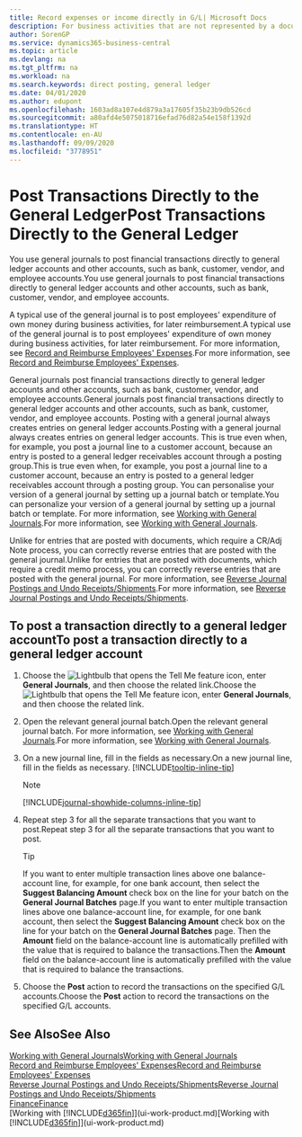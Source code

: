 ```yaml
---
title: Record expenses or income directly in G/L| Microsoft Docs
description: For business activities that are not represented by a document in, such as smaller expenses or cash receipts, you can create the related transactions by posting journal lines in the General Journal page.
author: SorenGP
ms.service: dynamics365-business-central
ms.topic: article
ms.devlang: na
ms.tgt_pltfrm: na
ms.workload: na
ms.search.keywords: direct posting, general ledger
ms.date: 04/01/2020
ms.author: edupont
ms.openlocfilehash: 1603ad8a107e4d879a3a17605f35b23b9db526cd
ms.sourcegitcommit: a80afd4e5075018716efad76d82a54e158f1392d
ms.translationtype: HT
ms.contentlocale: en-AU
ms.lasthandoff: 09/09/2020
ms.locfileid: "3778951"
---
```

# <a name="post-transactions-directly-to-the-general-ledger"></a><span data-ttu-id="a973a-103">Post Transactions Directly to the General Ledger</span><span class="sxs-lookup"><span data-stu-id="a973a-103">Post Transactions Directly to the General Ledger</span></span>

<span data-ttu-id="a973a-104">You use general journals to post financial transactions directly to general ledger accounts and other accounts, such as bank, customer, vendor, and employee accounts.</span><span class="sxs-lookup"><span data-stu-id="a973a-104">You use general journals to post financial transactions directly to general ledger accounts and other accounts, such as bank, customer, vendor, and employee accounts.</span></span>  

<span data-ttu-id="a973a-105">A typical use of the general journal is to post employees' expenditure of own money during business activities, for later reimbursement.</span><span class="sxs-lookup"><span data-stu-id="a973a-105">A typical use of the general journal is to post employees' expenditure of own money during business activities, for later reimbursement.</span></span> <span data-ttu-id="a973a-106">For more information, see [Record and Reimburse Employees' Expenses](finance-how-record-reimburse-employee-expenses.md).</span><span class="sxs-lookup"><span data-stu-id="a973a-106">For more information, see [Record and Reimburse Employees' Expenses](finance-how-record-reimburse-employee-expenses.md).</span></span>

<span data-ttu-id="a973a-107">General journals post financial transactions directly to general ledger accounts and other accounts, such as bank, customer, vendor, and employee accounts.</span><span class="sxs-lookup"><span data-stu-id="a973a-107">General journals post financial transactions directly to general ledger accounts and other accounts, such as bank, customer, vendor, and employee accounts.</span></span> <span data-ttu-id="a973a-108">Posting with a general journal always creates entries on general ledger accounts.</span><span class="sxs-lookup"><span data-stu-id="a973a-108">Posting with a general journal always creates entries on general ledger accounts.</span></span> <span data-ttu-id="a973a-109">This is true even when, for example, you post a journal line to a customer account, because an entry is posted to a general ledger receivables account through a posting group.</span><span class="sxs-lookup"><span data-stu-id="a973a-109">This is true even when, for example, you post a journal line to a customer account, because an entry is posted to a general ledger receivables account through a posting group.</span></span> <span data-ttu-id="a973a-110">You can personalise your version of a general journal by setting up a journal batch or template.</span><span class="sxs-lookup"><span data-stu-id="a973a-110">You can personalize your version of a general journal by setting up a journal batch or template.</span></span> <span data-ttu-id="a973a-111">For more information, see [Working with General Journals](ui-work-general-journals.md).</span><span class="sxs-lookup"><span data-stu-id="a973a-111">For more information, see [Working with General Journals](ui-work-general-journals.md).</span></span>

<span data-ttu-id="a973a-112">Unlike for entries that are posted with documents, which require a CR/Adj Note process, you can correctly reverse entries that are posted with the general journal.</span><span class="sxs-lookup"><span data-stu-id="a973a-112">Unlike for entries that are posted with documents, which require a credit memo process, you can correctly reverse entries that are posted with the general journal.</span></span> <span data-ttu-id="a973a-113">For more information, see [Reverse Journal Postings and Undo Receipts/Shipments](finance-how-reverse-journal-posting.md).</span><span class="sxs-lookup"><span data-stu-id="a973a-113">For more information, see [Reverse Journal Postings and Undo Receipts/Shipments](finance-how-reverse-journal-posting.md).</span></span>

## <a name="to-post-a-transaction-directly-to-a-general-ledger-account"></a><span data-ttu-id="a973a-114">To post a transaction directly to a general ledger account</span><span class="sxs-lookup"><span data-stu-id="a973a-114">To post a transaction directly to a general ledger account</span></span>

1. <span data-ttu-id="a973a-115">Choose the ![Lightbulb that opens the Tell Me feature](media/ui-search/search_small.png "Tell me what you want to do") icon, enter **General Journals**, and then choose the related link.</span><span class="sxs-lookup"><span data-stu-id="a973a-115">Choose the ![Lightbulb that opens the Tell Me feature](media/ui-search/search_small.png "Tell me what you want to do") icon, enter **General Journals**, and then choose the related link.</span></span>
2. <span data-ttu-id="a973a-116">Open the relevant general journal batch.</span><span class="sxs-lookup"><span data-stu-id="a973a-116">Open the relevant general journal batch.</span></span> <span data-ttu-id="a973a-117">For more information, see [Working with General Journals](ui-work-general-journals.md).</span><span class="sxs-lookup"><span data-stu-id="a973a-117">For more information, see [Working with General Journals](ui-work-general-journals.md).</span></span>
3. <span data-ttu-id="a973a-118">On a new journal line, fill in the fields as necessary.</span><span class="sxs-lookup"><span data-stu-id="a973a-118">On a new journal line, fill in the fields as necessary.</span></span> [!INCLUDE[tooltip-inline-tip](includes/tooltip-inline-tip_md.md)]    

    > [!NOTE]
    > [!INCLUDE[journal-showhide-columns-inline-tip](includes/journal-showhide-columns-inline-tip.md)]
4. <span data-ttu-id="a973a-119">Repeat step 3 for all the separate transactions that you want to post.</span><span class="sxs-lookup"><span data-stu-id="a973a-119">Repeat step 3 for all the separate transactions that you want to post.</span></span>

    > [!TIP]  
    > <span data-ttu-id="a973a-120">If you want to enter multiple transaction lines above one balance-account line, for example, for one bank account, then select the **Suggest Balancing Amount** check box on the line for your batch on the **General Journal Batches** page.</span><span class="sxs-lookup"><span data-stu-id="a973a-120">If you want to enter multiple transaction lines above one balance-account line, for example, for one bank account, then select the **Suggest Balancing Amount** check box on the line for your batch on the **General Journal Batches** page.</span></span> <span data-ttu-id="a973a-121">Then the **Amount** field on the balance-account line is automatically prefilled with the value that is required to balance the transactions.</span><span class="sxs-lookup"><span data-stu-id="a973a-121">Then the **Amount** field on the balance-account line is automatically prefilled with the value that is required to balance the transactions.</span></span>
5. <span data-ttu-id="a973a-122">Choose the **Post** action to record the transactions on the specified G/L accounts.</span><span class="sxs-lookup"><span data-stu-id="a973a-122">Choose the **Post** action to record the transactions on the specified G/L accounts.</span></span>

## <a name="see-also"></a><span data-ttu-id="a973a-123">See Also</span><span class="sxs-lookup"><span data-stu-id="a973a-123">See Also</span></span>

[<span data-ttu-id="a973a-124">Working with General Journals</span><span class="sxs-lookup"><span data-stu-id="a973a-124">Working with General Journals</span></span>](ui-work-general-journals.md)  
[<span data-ttu-id="a973a-125">Record and Reimburse Employees' Expenses</span><span class="sxs-lookup"><span data-stu-id="a973a-125">Record and Reimburse Employees' Expenses</span></span>](finance-how-record-reimburse-employee-expenses.md)  
[<span data-ttu-id="a973a-126">Reverse Journal Postings and Undo Receipts/Shipments</span><span class="sxs-lookup"><span data-stu-id="a973a-126">Reverse Journal Postings and Undo Receipts/Shipments</span></span>](finance-how-reverse-journal-posting.md)  
[<span data-ttu-id="a973a-127">Finance</span><span class="sxs-lookup"><span data-stu-id="a973a-127">Finance</span></span>](finance.md)  
<span data-ttu-id="a973a-128">[Working with [!INCLUDE[d365fin](includes/d365fin_md.md)]](ui-work-product.md)</span><span class="sxs-lookup"><span data-stu-id="a973a-128">[Working with [!INCLUDE[d365fin](includes/d365fin_md.md)]](ui-work-product.md)</span></span>  

